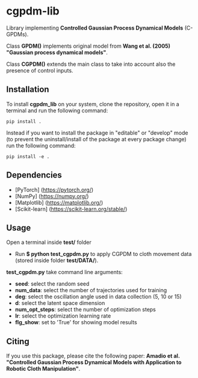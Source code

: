 # cgpdm-lib
Library implementing __Controlled Gaussian Process Dynamical Models__ (C-GPDMs).

Class __GPDM()__ implements original model from __Wang et al. (2005) "Gaussian process dynamical models"__.

Class __CGPDM()__ extends the main class to take into account also the presence of control inputs.

## Installation

To install __cgpdm_lib__ on your system, clone the repository, open it in a terminal and run the following command:

```
pip install .
```

Instead if you want to install the package in "editable" or "develop" mode (to prevent the uninstall/install of the
package at every package change) run the following command:

```
pip install -e .
```

## Dependencies
- [PyTorch] (https://pytorch.org/)
- [NumPy] (https://numpy.org/)
- [Matplotlib] (https://matplotlib.org/)
- [Scikit-learn] (https://scikit-learn.org/stable/)

## Usage
Open a terminal inside __test/__ folder
- Run __$ python test_cgpdm.py__ to apply CGPDM to cloth movement data (stored inside folder __test/DATA/__).

__test_cgpdm.py__ take command line arguments:
- __seed__: select the random seed
- __num_data__: select the number of trajectories used for training
- __deg__: select the oscillation angle used in data collection (5, 10 or 15)
- __d__: select the latent space dimension
- __num_opt_steps__: select the number of optimization steps
- __lr__: select the optimization learning rate
- __flg_show__: set to 'True' for showing model results


## Citing
If you use this package, please cite the following paper: __Amadio et al. "Controlled Gaussian Process Dynamical Models with Application to Robotic Cloth Manipulation"__.
